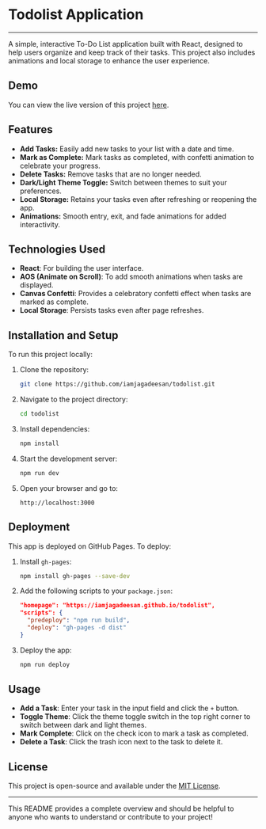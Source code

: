 # Todolist Application
---
A simple, interactive To-Do List application built with React, designed to help users organize and keep track of their tasks. This project also includes animations and local storage to enhance the user experience.

## Demo

You can view the live version of this project [here](https://iamjagadeesan.github.io/todolist/).

## Features

- **Add Tasks:** Easily add new tasks to your list with a date and time.
- **Mark as Complete:** Mark tasks as completed, with confetti animation to celebrate your progress.
- **Delete Tasks:** Remove tasks that are no longer needed.
- **Dark/Light Theme Toggle:** Switch between themes to suit your preferences.
- **Local Storage:** Retains your tasks even after refreshing or reopening the app.
- **Animations:** Smooth entry, exit, and fade animations for added interactivity.

## Technologies Used

- **React**: For building the user interface.
- **AOS (Animate on Scroll)**: To add smooth animations when tasks are displayed.
- **Canvas Confetti**: Provides a celebratory confetti effect when tasks are marked as complete.
- **Local Storage**: Persists tasks even after page refreshes.

## Installation and Setup

To run this project locally:

1. Clone the repository:
   ```bash
   git clone https://github.com/iamjagadeesan/todolist.git
   ```

2. Navigate to the project directory:
   ```bash
   cd todolist
   ```

3. Install dependencies:
   ```bash
   npm install
   ```

4. Start the development server:
   ```bash
   npm run dev
   ```

5. Open your browser and go to:
   ```
   http://localhost:3000
   ```

## Deployment

This app is deployed on GitHub Pages. To deploy:

1. Install `gh-pages`:
   ```bash
   npm install gh-pages --save-dev
   ```

2. Add the following scripts to your `package.json`:
   ```json
   "homepage": "https://iamjagadeesan.github.io/todolist",
   "scripts": {
     "predeploy": "npm run build",
     "deploy": "gh-pages -d dist"
   }
   ```

3. Deploy the app:
   ```bash
   npm run deploy
   ```

## Usage

- **Add a Task**: Enter your task in the input field and click the `+` button.
- **Toggle Theme**: Click the theme toggle switch in the top right corner to switch between dark and light themes.
- **Mark Complete**: Click on the check icon to mark a task as completed.
- **Delete a Task**: Click the trash icon next to the task to delete it.

## License

This project is open-source and available under the [MIT License](LICENSE).

---

This README provides a complete overview and should be helpful to anyone who wants to understand or contribute to your project!
